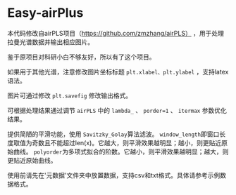# Easy-airPlus
本代码修改自airPLS项目（https://github.com/zmzhang/airPLS） ，用于处理拉曼光谱数据并输出相应图片。

鉴于原项目对科研小白不够友好，所以有了这个项目。

如果用于其他光谱，注意修改图片坐标标题 `plt.xlabel、plt.ylabel` ，支持latex语法。

图片可通过修改 `plt.savefig` 修改输出格式。

可根据处理结果通过调节 `airPLS` 中的 `lambda_` 、 `porder=1` 、 `itermax` 参数优化结果。

提供简陋的平滑功能，使用 `Savitzky_Golay`算法滤波。
`window_length`即窗口长度取值为奇数且不能超过len(x)。它越大，则平滑效果越明显；越小，则更贴近原始曲线。
`polyorder`为多项式拟合的阶数。它越小，则平滑效果越明显；越大，则更贴近原始曲线。

使用前请先在'元数据'文件夹中放置数据，支持csv和txt格式。具体请参考示例数据格式。
